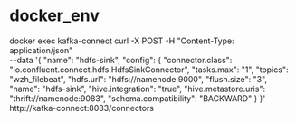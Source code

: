 # docker_env


docker exec kafka-connect curl -X POST -H "Content-Type: application/json" \
    --data '{  "name": "hdfs-sink",  "config": {    "connector.class": "io.confluent.connect.hdfs.HdfsSinkConnector",    "tasks.max": "1",    "topics": "wzh_filebeat",    "hdfs.url": "hdfs://namenode:9000",    "flush.size": "3",    "name": "hdfs-sink",    "hive.integration": "true",    "hive.metastore.uris": "thrift://namenode:9083",    "schema.compatibility": "BACKWARD"  } }' \
    http://kafka-connect:8083/connectors